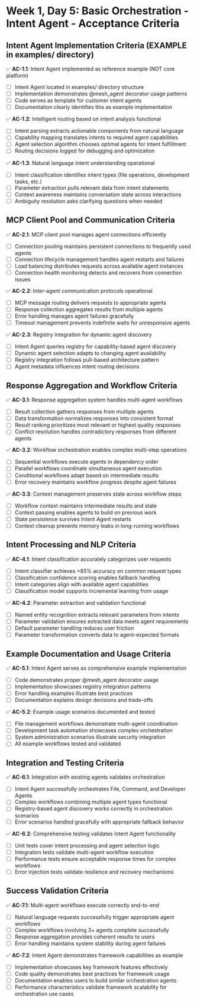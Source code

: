 # Week 1, Day 5: Basic Orchestration - Intent Agent - Acceptance Criteria

## Intent Agent Implementation Criteria (EXAMPLE in examples/ directory)
✅ **AC-1.1**: Intent Agent implemented as reference example (NOT core platform)
- [ ] Intent Agent located in examples/ directory structure
- [ ] Implementation demonstrates @mesh_agent decorator usage patterns
- [ ] Code serves as template for customer intent agents
- [ ] Documentation clearly identifies this as example implementation

✅ **AC-1.2**: Intelligent routing based on intent analysis functional
- [ ] Intent parsing extracts actionable components from natural language
- [ ] Capability mapping translates intents to required agent capabilities
- [ ] Agent selection algorithm chooses optimal agents for intent fulfillment
- [ ] Routing decisions logged for debugging and optimization

✅ **AC-1.3**: Natural language intent understanding operational
- [ ] Intent classification identifies intent types (file operations, development tasks, etc.)
- [ ] Parameter extraction pulls relevant data from intent statements
- [ ] Context awareness maintains conversation state across interactions
- [ ] Ambiguity resolution asks clarifying questions when needed

## MCP Client Pool and Communication Criteria
✅ **AC-2.1**: MCP client pool manages agent connections efficiently
- [ ] Connection pooling maintains persistent connections to frequently used agents
- [ ] Connection lifecycle management handles agent restarts and failures
- [ ] Load balancing distributes requests across available agent instances
- [ ] Connection health monitoring detects and recovers from connection issues

✅ **AC-2.2**: Inter-agent communication protocols operational
- [ ] MCP message routing delivers requests to appropriate agents
- [ ] Response collection aggregates results from multiple agents
- [ ] Error handling manages agent failures gracefully
- [ ] Timeout management prevents indefinite waits for unresponsive agents

✅ **AC-2.3**: Registry integration for dynamic agent discovery
- [ ] Intent Agent queries registry for capability-based agent discovery
- [ ] Dynamic agent selection adapts to changing agent availability
- [ ] Registry integration follows pull-based architecture pattern
- [ ] Agent metadata influences intent routing decisions

## Response Aggregation and Workflow Criteria
✅ **AC-3.1**: Response aggregation system handles multi-agent workflows
- [ ] Result collection gathers responses from multiple agents
- [ ] Data transformation normalizes responses into consistent format
- [ ] Result ranking prioritizes most relevant or highest quality responses
- [ ] Conflict resolution handles contradictory responses from different agents

✅ **AC-3.2**: Workflow orchestration enables complex multi-step operations
- [ ] Sequential workflows execute agents in dependency order
- [ ] Parallel workflows coordinate simultaneous agent execution
- [ ] Conditional workflows adapt based on intermediate results
- [ ] Error recovery maintains workflow progress despite agent failures

✅ **AC-3.3**: Context management preserves state across workflow steps
- [ ] Workflow context maintains intermediate results and state
- [ ] Context passing enables agents to build on previous work
- [ ] State persistence survives Intent Agent restarts
- [ ] Context cleanup prevents memory leaks in long-running workflows

## Intent Processing and NLP Criteria
✅ **AC-4.1**: Intent classification accurately categorizes user requests
- [ ] Intent classifier achieves >85% accuracy on common request types
- [ ] Classification confidence scoring enables fallback handling
- [ ] Intent categories align with available agent capabilities
- [ ] Classification model supports incremental learning from usage

✅ **AC-4.2**: Parameter extraction and validation functional
- [ ] Named entity recognition extracts relevant parameters from intents
- [ ] Parameter validation ensures extracted data meets agent requirements
- [ ] Default parameter handling reduces user friction
- [ ] Parameter transformation converts data to agent-expected formats

## Example Documentation and Usage Criteria
✅ **AC-5.1**: Intent Agent serves as comprehensive example implementation
- [ ] Code demonstrates proper @mesh_agent decorator usage
- [ ] Implementation showcases registry integration patterns
- [ ] Error handling examples illustrate best practices
- [ ] Documentation explains design decisions and trade-offs

✅ **AC-5.2**: Example usage scenarios documented and tested
- [ ] File management workflows demonstrate multi-agent coordination
- [ ] Development task automation showcases complex orchestration
- [ ] System administration scenarios illustrate security integration
- [ ] All example workflows tested and validated

## Integration and Testing Criteria
✅ **AC-6.1**: Integration with existing agents validates orchestration
- [ ] Intent Agent successfully orchestrates File, Command, and Developer Agents
- [ ] Complex workflows combining multiple agent types functional
- [ ] Registry-based agent discovery works correctly in orchestration scenarios
- [ ] Error scenarios handled gracefully with appropriate fallback behavior

✅ **AC-6.2**: Comprehensive testing validates Intent Agent functionality
- [ ] Unit tests cover intent processing and agent selection logic
- [ ] Integration tests validate multi-agent workflow execution
- [ ] Performance tests ensure acceptable response times for complex workflows
- [ ] Error injection tests validate resilience and recovery mechanisms

## Success Validation Criteria
✅ **AC-7.1**: Multi-agent workflows execute correctly end-to-end
- [ ] Natural language requests successfully trigger appropriate agent workflows
- [ ] Complex workflows involving 3+ agents complete successfully
- [ ] Response aggregation provides coherent results to users
- [ ] Error handling maintains system stability during agent failures

✅ **AC-7.2**: Intent Agent demonstrates framework capabilities as example
- [ ] Implementation showcases key framework features effectively
- [ ] Code quality demonstrates best practices for framework usage
- [ ] Documentation enables users to build similar orchestration agents
- [ ] Performance characteristics validate framework scalability for orchestration use cases
